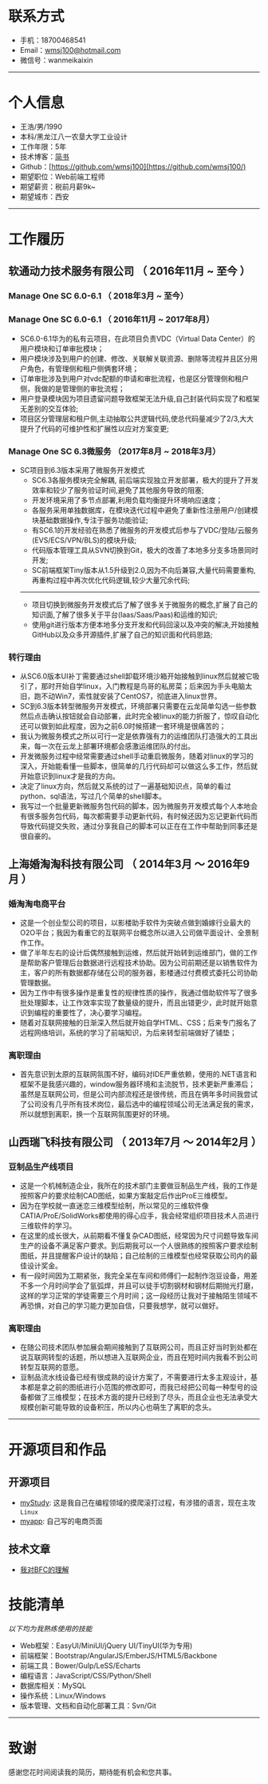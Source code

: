 # 联系方式

- 手机：18700468541
- Email：wmsj100@hotmail.com
- 微信号：wanmeikaixin
---

# 个人信息

 - 王浩/男/1990
 - 本科/黑龙江八一农垦大学工业设计
 - 工作年限：5年
 - 技术博客：[简书](https://www.jianshu.com/u/c179b17d547a)
 - Github：[https://github.com/wmsj100](https://github.com/wmsj100/)
 - 期望职位：Web前端工程师
 - 期望薪资：税前月薪9k~
 - 期望城市：西安
---

# 工作履历

## 软通动力技术服务有限公司 （ 2016年11月 ~ 至今 ）

### Manage One SC 6.0-6.1 （ 2018年3月 ~ 至今）


### Manage One SC 6.0-6.1 （ 2016年11月 ~ 2017年8月）
- SC6.0-6.1华为的私有云项目，在此项目负责VDC（Virtual Data Center）的用户模块和订单审批模块；
- 用户模块涉及到用户的创建、修改、关联解关联资源、删除等流程并且区分用户角色，有管理侧和租户侧俩套环境；
- 订单审批涉及到用户对vdc配额的申请和审批流程，也是区分管理侧和租户侧，我做的是管理侧的审批流程；
- 用户登录模块因为项目遗留问题导致框架无法升级,自己封装代码实现了和框架无差别的交互体验;
- 项目区分管理层和租户侧,主动抽取公共逻辑代码,使总代码量减少了2/3,大大提升了代码的可维护性和扩展性以应对方案变更;

### Manage One SC 6.3微服务 （2017年8月 ~ 2018年3月）
- SC项目到6.3版本采用了微服务开发模式
  - SC6.3各服务模块完全解耦, 前后端实现独立开发部署，极大的提升了开发效率和较少了服务验证时间,避免了其他服务导致的阻塞;
  - 开发环境采用了多节点部署,利用负载均衡提升环境响应速度；
  - 各服务采用单独数据库，在模块迭代过程中避免了重新性注册用户/创建模块基础数据操作,专注于服务功能验证;
  - 有SC6.1的开发经验在熟悉了微服务的开发模式后参与了VDC/登陆/云服务(EVS/ECS/VPN/BLS)的模块升级;
  - 代码版本管理工具从SVN切换到Git，极大的改善了本地多分支多场景同时开发;
  - SC前端框架Tiny版本从1.5升级到2.0,因为不向后兼容,大量代码需要重构,再重构过程中再次优化代码逻辑,较少大量冗余代码;
  ---
  - 项目切换到微服务开发模式后了解了很多关于微服务的概念,扩展了自己的知识面,了解了很多关于平台(Iaas/Saas/Paas)和运维的知识;
  - 使用git进行版本方便本地多分支开发和代码回滚以及冲突的解决,开始接触GitHub以及众多开源插件,扩展了自己的知识面和代码思路;

### 转行理由
- 从SC6.0版本UI补丁需要通过shell卸载环境沙箱开始接触到linux然后就被它吸引了，那时开始自学linux，入门教程是鸟哥的私房菜；后来因为手头电脑太旧，跑不动Win7，索性就安装了CentOS7，彻底进入linux世界。
- SC到6.3版本转型微服务开发模式，环境部署只需要在云龙简单勾选一些参数然后点击确认按钮就会自动部署，此时完全被linux的能力折服了，惊叹自动化还可以做到如此程度，因为之前6.0时候搭建一套环境是很痛苦的；
- 我认为微服务模式之所以可行一定是依靠强有力的运维团队打造强大的工具出来，每一次在云龙上部署环境都会感激运维团队的付出。
- 开发微服务过程中经常需要通过shell手动重启微服务，随着对linux的学习的深入，开始能看懂一些脚本，很简单的几行代码却可以做这么多工作，然后就开始意识到linux才是我的方向。
- 决定了linux方向，然后就又系统的过了一遍基础知识点，简单的看过python、sql语法，写过几个简单的shell脚本。
- 我写过一个批量更新微服务包代码的脚本，因为微服务开发模式每个人本地会有很多服务包代码，每次都需要手动更新代码，有时候还因为忘记更新代码而导致代码提交失败，通过分享我自己的脚本可以正在在工作中帮助到同事还是很自豪的。

## 上海婚淘淘科技有限公司 （ 2014年3月 ～ 2016年9月 ）

### 婚淘淘电商平台
- 这是一个创业型公司的项目，以影楼助手软件为突破点做到婚嫁行业最大的O2O平台；我因为看重它的互联网平台概念所以进入公司做平面设计、全景制作工作。
- 做了半年左右的设计后偶然接触到运维，然后就开始转到运维部门，做的工作是帮助客户管理后台数据进行远程技术协助。因为公司前期还是以销售软件为主，客户的所有数据都存储在公司的服务器，影楼通过付费模式委托公司协助管理数据。
- 因为工作中有很多操作是重复性的规律性质的操作，我通过借助软件写了很多批处理脚本，让工作效率实现了数量级的提升，而且出错更少，此时就开始意识到编程的重要性了，决心要学习编程。
- 随着对互联网接触的日渐深入然后就开始自学HTML、CSS；后来专门报名了远程网络培训，系统的学习了前端知识，为后来转型前端做好了铺垫；

### 离职理由
- 首先意识到太原的互联网氛围不好，编码对IDE严重依赖，使用的.NET语言和框架不是我感兴趣的，window服务器环境和主流脱节，技术更新严重滞后；虽然是互联网公司，但是公司内部流程还是很传统，而且在俩年多时间我尝试了公司没有几乎所有技术岗位，最后选中的编程领域公司无法满足我的需求，所以就想到离职，换一个互联网氛围更好的环境。

## 山西瑞飞科技有限公司 （ 2013年7月 ～ 2014年2月 ）

### 豆制品生产线项目
- 这是一个机械制造企业，我所在的技术部门主要做豆制品生产线，我的工作是按照客户的要求绘制CAD图纸，如果方案敲定后作出ProE三维模型。
- 因为在学校就一直迷恋三维模型绘制，所以常见的三维软件像CATIA/ProE/SolidWorks都使用的得心应手，我会经常组织项目技术人员进行三维软件的学习。
- 在这里的成长很大，从前期看不懂复杂CAD图纸，经常因为尺寸问题导致车间生产的设备不满足客户要求。到后期我可以一个人很熟练的按照客户要求绘制图纸，并且提醒客户设计的缺陷；自己绘制的三维模型也经常获取公司内的最佳设计奖金。
- 有一段时间因为工期紧张，我完全呆在车间和师傅们一起制作泡豆设备，用差不多一个月时间学会了氩弧焊，并且可以徒手切割钢材和钢材后期抛光打磨，这样的学习正常的学徒需要三个月时间；这一段经历让我对于接触陌生领域不再恐惧，对自己的学习能力更加自信，只要我想学，就可以做好。

### 离职理由
- 在随公司技术团队参加展会期间接触到了互联网公司，而且正好当时到处都在说互联网转型的话题，所以想进入互联网企业，而且在短时间内我看不到公司转型互联网的意愿。
- 豆制品流水线设备已经有很成熟的设计方案了，不需要进行太多主观设计，基本都是拿之前的图纸进行小范围的修改即可，而我已经把公司每一种型号的设备都做了三维模型；在技术方面的提升已经到了尽头，而且企业也无法承受大规模创新可能导致的设备积压，所以内心也萌生了离职的念头。
---

# 开源项目和作品

## 开源项目

  - [myStudy](https://github.com/wmsj100/myStudy): 这是我自己在编程领域的摸爬滚打过程，有涉猎的语言，现在主攻`Linux`
  - [myapp](https://github.com/wmsj100/myapp): 自己写的电商页面

## 技术文章

- [我对BFC的理解](https://www.jianshu.com/p/76484dff1cb5)

# 技能清单

*以下均为我熟练使用的技能*

- Web框架：EasyUI/MiniUI/jQuery UI/TinyUI(华为专用)
- 前端框架：Bootstrap/AngularJS/EmberJS/HTML5/Backbone
- 前端工具：Bower/Gulp/LeSS/Echarts
- 编程语言：JavaScript/CSS/Python/Shell
- 数据库相关：MySQL
- 操作系统：Linux/Windows
- 版本管理、文档和自动化部署工具：Svn/Git
---
# 致谢
感谢您花时间阅读我的简历，期待能有机会和您共事。
